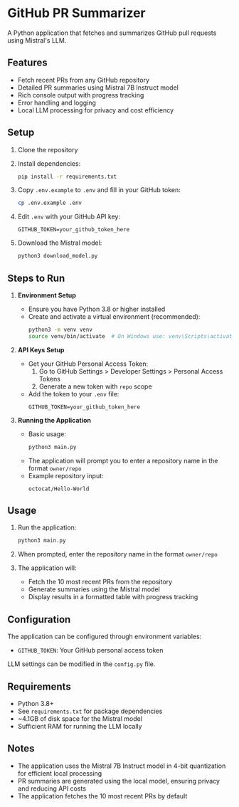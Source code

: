 # GitHub PR Summarizer

A Python application that fetches and summarizes GitHub pull requests using Mistral's LLM.

## Features

- Fetch recent PRs from any GitHub repository
- Detailed PR summaries using Mistral 7B Instruct model
- Rich console output with progress tracking
- Error handling and logging
- Local LLM processing for privacy and cost efficiency

## Setup

1. Clone the repository
2. Install dependencies:
   ```bash
   pip install -r requirements.txt
   ```
3. Copy `.env.example` to `.env` and fill in your GitHub token:
   ```bash
   cp .env.example .env
   ```
4. Edit `.env` with your GitHub API key:
   ```
   GITHUB_TOKEN=your_github_token_here
   ```

5. Download the Mistral model:
   ```bash
   python3 download_model.py
   ```

## Steps to Run

1. **Environment Setup**
   - Ensure you have Python 3.8 or higher installed
   - Create and activate a virtual environment (recommended):
     ```bash
     python3 -m venv venv
     source venv/bin/activate  # On Windows use: venv\Scripts\activate
     ```

2. **API Keys Setup**
   - Get your GitHub Personal Access Token:
     1. Go to GitHub Settings > Developer Settings > Personal Access Tokens
     2. Generate a new token with `repo` scope
   - Add the token to your `.env` file:
     ```
     GITHUB_TOKEN=your_github_token_here
     ```

3. **Running the Application**
   - Basic usage:
     ```bash
     python3 main.py
     ```
   - The application will prompt you to enter a repository name in the format `owner/repo`
   - Example repository input:
     ```
     octocat/Hello-World
     ```

## Usage

1. Run the application:
   ```bash
   python3 main.py
   ```

2. When prompted, enter the repository name in the format `owner/repo`

3. The application will:
   - Fetch the 10 most recent PRs from the repository
   - Generate summaries using the Mistral model
   - Display results in a formatted table with progress tracking

## Configuration

The application can be configured through environment variables:

- `GITHUB_TOKEN`: Your GitHub personal access token

LLM settings can be modified in the `config.py` file.

## Requirements

- Python 3.8+
- See `requirements.txt` for package dependencies
- ~4.1GB of disk space for the Mistral model
- Sufficient RAM for running the LLM locally

## Notes

- The application uses the Mistral 7B Instruct model in 4-bit quantization for efficient local processing
- PR summaries are generated using the local model, ensuring privacy and reducing API costs
- The application fetches the 10 most recent PRs by default 